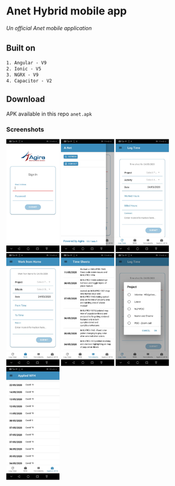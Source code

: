 # Anet Hybrid mobile app
 ###### Un official Anet mobile application
  
## Built on
    1. Angular - V9
    2. Ionic - V5
    3. NGRX - V9
    4. Capacitor - V2

## Download
  APK available in this repo `anet.apk`

### Screenshots

<Rows>
  <img src="screenshots/sign-in.jpeg" height="300em" />
  <img src="screenshots/menu.jpeg" height="300em" />
  <img src="screenshots/log-time.jpeg" height="300em" />
  <img src="screenshots/wfh.jpeg" height="300em" />
  <img src="screenshots/timesheets.jpeg" height="300em" />
  <img src="screenshots/popup.jpeg" height="300em" />
  <img src="screenshots/applied-wfh.jpeg" height="300em" />
<Rows/>
